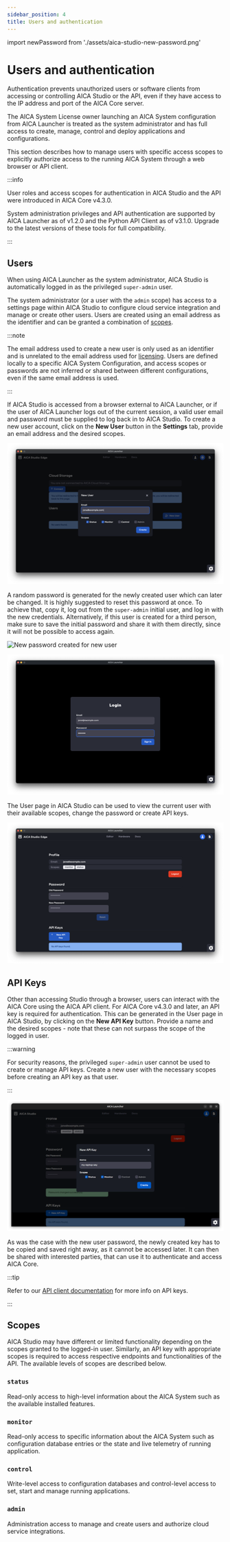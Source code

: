 ```yaml
---
sidebar_position: 4
title: Users and authentication
---
```


import newPassword from './assets/aica-studio-new-password.png'

# Users and authentication

Authentication prevents unauthorized users or software clients from accessing or controlling AICA Studio or the API,
even if they have access to the IP address and port of the AICA Core server.

The AICA System License owner launching an AICA System configuration from AICA Launcher is treated as the system
administrator and has full access to create, manage, control and deploy applications and configurations.

This section describes how to manage users with specific access scopes to explicitly authorize access to the running
AICA System through a web browser or API client.

:::info

User roles and access scopes for authentication in AICA Studio and the API were introduced in AICA Core v4.3.0.

System administration privileges and API authentication are supported by AICA Launcher as of v1.2.0 and the Python API
Client as of v3.1.0. Upgrade to the latest versions of these tools for full compatibility.

:::

## Users

When using AICA Launcher as the system administrator, AICA Studio is automatically logged in as the privileged
`super-admin` user.

The system administrator (or a user with the `admin` scope) has access to a settings page within AICA Studio to
configure cloud service integration and manage or create other users. Users are created using an email address as the
identifier and can be granted a combination of [scopes](#scopes).

:::note

The email address used to create a new user is only used as an identifier and is unrelated to the email address used for
[licensing](installation/licensing.md). Users are defined locally to a specific AICA System Configuration, and access
scopes or passwords are not inferred or shared between different configurations, even if the same email address is used.

:::

If AICA Studio is accessed from a browser external to AICA Launcher, or if the user of AICA Launcher logs out of the
current session, a valid user email and password must be supplied to log back in to AICA Studio. To create a new user
account, click on the **New User** button in the **Settings** tab, provide an email address and the desired scopes.

![aica-studio-create-user](assets/aica-studio-create-user.png)

A random password is generated for the newly created user which can later be changed. It is highly suggested to reset
this password at once. To achieve that, copy it, log out from the `super-admin` initial user, and log in with the new
credentials. Alternatively, if this user is created for a third person, make sure to save the initial password and share
it with them directly, since it will not be possible to access again.

<div class="text--center">
  <img src={newPassword} alt="New password created for new user" width="300"/>
</div>

![aica-studio-user-login](assets/aica-studio-user-login.png)

The User page in AICA Studio can be used to view the current user with their available scopes, change the password or
create API keys.

![aica-studio-other-user](assets/aica-studio-other-user.png)

## API Keys

Other than accessing Studio through a browser, users can interact with the AICA Core using the AICA API client. For AICA
Core v4.3.0 and later, an API key is required for authentication. This can be generated in the User page in AICA Studio,
by clicking on the **New API Key** button. Provide a name and the desired scopes - note that these can not surpass the
scope of the logged in user.

:::warning

For security reasons, the privileged `super-admin` user cannot be used to create or manage API keys. Create a new user with the necessary scopes before creating an API key as that user.

:::

![aica-studio-new-key](assets/aica-studio-new-api-key.png)

As was the case with the new user password, the newly created key has to be copied and saved right away, as it cannot be
accessed later. It can then be shared with interested parties, that can use it to authenticate and access AICA Core.

:::tip

Refer to our [API client documentation](https://pypi.org/project/aica-api/) for more info on API keys.

:::

## Scopes

AICA Studio may have different or limited functionality depending on the scopes granted to the logged-in user.
Similarly, an API key with appropriate scopes is required to access respective endpoints and functionalities of the API.
The available levels of scopes are described below.

### `status`

Read-only access to high-level information about the AICA System such as the available installed features.

### `monitor`

Read-only access to specific information about the AICA System such as configuration database entries or the state and
live telemetry of running application.

### `control`

Write-level access to configuration databases and control-level access to set, start and manage running applications.

### `admin`

Administration access to manage and create users and authorize cloud service integrations.
